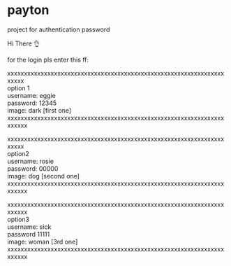 # payton
project for authentication password


Hi There 👌

for the login pls enter this ff:

xxxxxxxxxxxxxxxxxxxxxxxxxxxxxxxxxxxxxxxxxxxxxxxxxxxxxxxxxxxxxxxxxxxxxx <br />
option 1 <br /> 
username: eggie <br />
password: 12345 <br />
image: dark [first one] <br />
xxxxxxxxxxxxxxxxxxxxxxxxxxxxxxxxxxxxxxxxxxxxxxxxxxxxxxxxxxxxxxxxxxxxxxx<br />


xxxxxxxxxxxxxxxxxxxxxxxxxxxxxxxxxxxxxxxxxxxxxxxxxxxxxxxxxxxxxxxxxxxxxx<br />
option2 <br />
username: rosie <br />
password: 00000 <br />
image: dog [second one] <br />
xxxxxxxxxxxxxxxxxxxxxxxxxxxxxxxxxxxxxxxxxxxxxxxxxxxxxxxxxxxxxxxxxxxxxxx <br />



xxxxxxxxxxxxxxxxxxxxxxxxxxxxxxxxxxxxxxxxxxxxxxxxxxxxxxxxxxxxxxxxxxxxxxx <br />
option3 <br />
username: sick <br />
password 11111 <br />
image: woman [3rd one] <br />
xxxxxxxxxxxxxxxxxxxxxxxxxxxxxxxxxxxxxxxxxxxxxxxxxxxxxxxxxxxxxxxxxxxxxxx <br />
